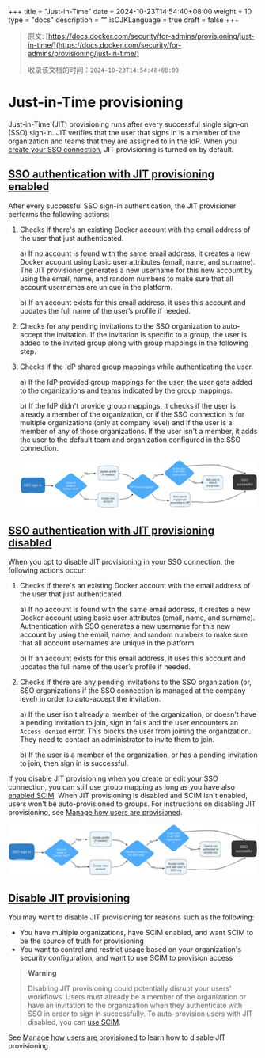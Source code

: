 +++
title = "Just-in-Time"
date = 2024-10-23T14:54:40+08:00
weight = 10
type = "docs"
description = ""
isCJKLanguage = true
draft = false
+++

> 原文: [https://docs.docker.com/security/for-admins/provisioning/just-in-time/](https://docs.docker.com/security/for-admins/provisioning/just-in-time/)
>
> 收录该文档的时间：`2024-10-23T14:54:40+08:00`

# Just-in-Time provisioning

Just-in-Time (JIT) provisioning runs after every successful single sign-on (SSO) sign-in. JIT verifies that the user that signs in is a member of the organization and teams that they are assigned to in the IdP. When you [create your SSO connection](https://docs.docker.com/security/for-admins/single-sign-on/), JIT provisioning is turned on by default.

## [SSO authentication with JIT provisioning enabled](https://docs.docker.com/security/for-admins/provisioning/just-in-time/#sso-authentication-with-jit-provisioning-enabled)

After every successful SSO sign-in authentication, the JIT provisioner performs the following actions:

1. Checks if there's an existing Docker account with the email address of the user that just authenticated.

   a) If no account is found with the same email address, it creates a new Docker account using basic user attributes (email, name, and surname). The JIT provisioner generates a new username for this new account by using the email, name, and random numbers to make sure that all account usernames are unique in the platform.

   b) If an account exists for this email address, it uses this account and updates the full name of the user’s profile if needed.

2. Checks for any pending invitations to the SSO organization to auto-accept the invitation. If the invitation is specific to a group, the user is added to the invited group along with group mappings in the following step.

3. Checks if the IdP shared group mappings while authenticating the user.

   a) If the IdP provided group mappings for the user, the user gets added to the organizations and teams indicated by the group mappings.

   b) If the IdP didn't provide group mappings, it checks if the user is already a member of the organization, or if the SSO connection is for multiple organizations (only at company level) and if the user is a member of any of those organizations. If the user isn't a member, it adds the user to the default team and organization configured in the SSO connection.

   ![JIT provisioning enabled](Just-in-Time_img/jit-enabled-flow.svg+xml)

## [SSO authentication with JIT provisioning disabled](https://docs.docker.com/security/for-admins/provisioning/just-in-time/#sso-authentication-with-jit-provisioning-disabled)

When you opt to disable JIT provisioning in your SSO connection, the following actions occur:

1. Checks if there's an existing Docker account with the email address of the user that just authenticated.

   a) If no account is found with the same email address, it creates a new Docker account using basic user attributes (email, name, and surname). Authentication with SSO generates a new username for this new account by using the email, name, and random numbers to make sure that all account usernames are unique in the platform.

   b) If an account exists for this email address, it uses this account and updates the full name of the user’s profile if needed.

2. Checks if there are any pending invitations to the SSO organization (or, SSO organizations if the SSO connection is managed at the company level) in order to auto-accept the invitation.

   a) If the user isn't already a member of the organization, or doesn't have a pending invitation to join, sign in fails and the user encounters an `Access denied` error. This blocks the user from joining the organization. They need to contact an administrator to invite them to join.

   b) If the user is a member of the organization, or has a pending invitation to join, then sign in is successful.

If you disable JIT provisioning when you create or edit your SSO connection, you can still use group mapping as long as you have also [enabled SCIM](https://docs.docker.com/security/for-admins/provisioning/scim/#enable-scim-in-docker). When JIT provisioning is disabled and SCIM isn't enabled, users won't be auto-provisioned to groups. For instructions on disabling JIT provisioning, see [Manage how users are provisioned](https://docs.docker.com/security/for-admins/single-sign-on/manage/#manage-how-users-are-provisioned).

![JIT provisioning disabled](Just-in-Time_img/jit-disabled-flow.svg+xml)

## [Disable JIT provisioning](https://docs.docker.com/security/for-admins/provisioning/just-in-time/#disable-jit-provisioning)

You may want to disable JIT provisioning for reasons such as the following:

- You have multiple organizations, have SCIM enabled, and want SCIM to be the source of truth for provisioning
- You want to control and restrict usage based on your organization's security configuration, and want to use SCIM to provision access

> **Warning**
>
> 
>
> Disabling JIT provisioning could potentially disrupt your users' workflows. Users must already be a member of the organization or have an invitation to the organization when they authenticate with SSO in order to sign in successfully. To auto-provision users with JIT disabled, you can [use SCIM](https://docs.docker.com/security/for-admins/provisioning/scim/).

See [Manage how users are provisioned](https://docs.docker.com/security/for-admins/single-sign-on/manage/#manage-how-users-are-provisioned) to learn how to disable JIT provisioning.

